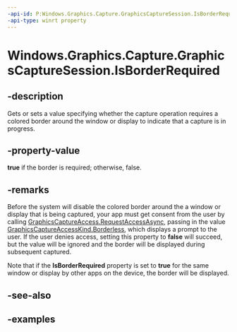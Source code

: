 ```yaml
---
-api-id: P:Windows.Graphics.Capture.GraphicsCaptureSession.IsBorderRequired
-api-type: winrt property
---
```


# Windows.Graphics.Capture.GraphicsCaptureSession.IsBorderRequired

<!--
public bool IsBorderRequired { get; set; }
-->


## -description

Gets or sets a value specifying whether the capture operation requires a colored border around the window or display to indicate that a capture is in progress.

## -property-value

**true** if the border is required; otherwise, false.

## -remarks

Before the system will disable the colored border around the a window or display that is being captured, your app must get consent from the user by calling [GraphicsCaptureAccess.RequestAccessAsync](graphicscaptureaccess_requestaccessasync_1551329835.md), passing in the value [GraphicsCaptureAccessKind.Borderless](graphicscaptureaccesskind.md), which displays a prompt to the user. If the user denies access, setting this property to **false** will succeed, but the value will be ignored and the border will be displayed during subsequent captured.

Note that if the **IsBorderRequired** property is set to **true** for the same window or display by other apps on the device, the border will be displayed.

## -see-also

## -examples


